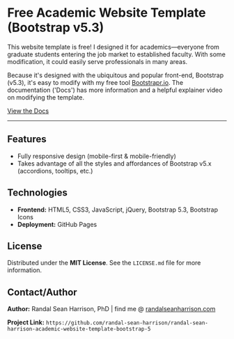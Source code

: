 # Free Academic Website Template (Bootstrap v5.3)

This website template is free! I designed it for academics—everyone from graduate students entering the job market to established faculty. With some modification, it could easily serve professionals in many areas. 

Because it's designed with the ubiquitous and popular front-end, Bootstrap (v5.3), it's easy to modify with my free tool <a href="https://bootstrapr.io" target="_blank">Bootstrapr.io</a>. The documentation ('Docs') has more information and a helpful explainer video on modifying the template.


<a href="https://randal-sean-harrison.github.io/randal-sean-harrison-academic-website-template-bootstrap-5/docs.html" target="_blank">View the Docs</a>

--- 

## Features

* Fully responsive design (mobile-first & mobile-friendly)
* Takes advantage of all the styles and affordances of Bootstrap v5.x (accordions, tooltips, etc.)

## Technologies

* **Frontend:** HTML5, CSS3, JavaScript, jQuery, Bootstrap 5.3, Bootstrap Icons
* **Deployment:** GitHub Pages

## License

Distributed under the **MIT License**. See the `LICENSE.md` file for more information.

## Contact/Author

**Author:** Randal Sean Harrison, PhD | find me @ [randalseanharrison.com](https://randalseanharrison.com)

**Project Link:** `https://github.com/randal-sean-harrison/randal-sean-harrison-academic-website-template-bootstrap-5`